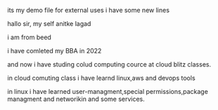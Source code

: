 its my demo file for external uses
i have some new lines

hallo sir,
my self anitke lagad

i am from beed 

i have comleted my BBA in 2022

and now i have studing colud computing cource at cloud blitz classes.

in cloud comuting class i have learnd linux,aws and devops tools

in linux i have learned user-managment,special permissions,package managment and networikin and some services.
